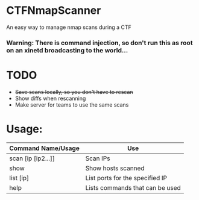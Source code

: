 # CTFNmapScanner
An easy way to manage nmap scans during a CTF

### Warning: There is command injection, so don't run this as root on an xinetd broadcasting to the world...

# TODO
* ~~Save scans locally, so you don't have to rescan~~
* Show diffs when rescanning
* Make server for teams to use the same scans

# Usage:
|Command Name/Usage |  Use  |
|-------------------|-------|
|scan [ip [ip2...]] | Scan IPs |
|     show          | Show hosts scanned |
| list [ip]         | List ports for the specified IP |
| help              | Lists commands that can be used |
